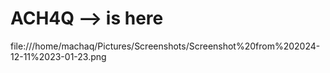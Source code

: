 <h1> ACH4Q --> is here </h1>
file:///home/machaq/Pictures/Screenshots/Screenshot%20from%202024-12-11%2023-01-23.png
